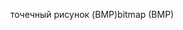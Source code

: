 <span data-ttu-id="35c4f-101">точечный рисунок (BMP)</span><span class="sxs-lookup"><span data-stu-id="35c4f-101">bitmap (BMP)</span></span>